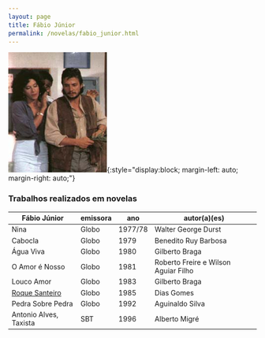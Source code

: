 ```yaml
---
layout: page
title: Fábio Júnior
permalink: /novelas/fabio_junior.html
---
```


![Fábio Júnior](/novelas/img/roque_santeiro_fabio_jr_e_yona.jpg){:style="display:block; margin-left: auto; margin-right: auto;"}

### Trabalhos realizados em novelas

Fábio Júnior | emissora | ano | autor(a)(es)
------------ | -------- | --- | ------------
Nina | Globo | 1977/78 | Walter George Durst
Cabocla | Globo | 1979 | Benedito Ruy Barbosa
Água Viva | Globo | 1980 | Gilberto Braga
O Amor é Nosso | Globo | 1981 | Roberto Freire e Wilson Aguiar Filho
Louco Amor | Globo | 1983 | Gilberto Braga
[Roque Santeiro](/novelas/roque_santeiro.html) | Globo | 1985 | Dias Gomes
Pedra Sobre Pedra | Globo | 1992 | Aguinaldo Silva
Antonio Alves, Taxista | SBT | 1996 | Alberto Migré